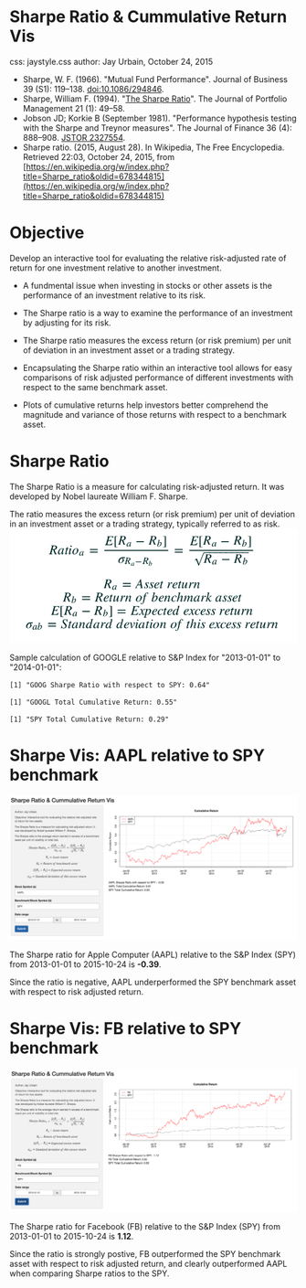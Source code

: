 <style>
.reveal {
  font-family: "Didy Bold", sans-serif;
  font-size: 24px;
  font-weight: 200;
  letter-spacing: -0.02em;
  color: #003333;
}
.reveal h3 {
  font-size: 1.5em;
  color: #25679E;
  font-weight: bold;
}
.reveal pre code {
  display: block; padding: 0.5em;
  font-size: 1.1em;
  line-height: 1.1em;
  background-color: white;
  overflow: visible;
  max-height: none;
  word-wrap: normal;
}
.reveal .slides section .slideContent {
   font-size: .8em;
}
.pt6text {
   font-size: .6em;
}
</style>

Sharpe Ratio & Cummulative Return Vis
========================================================
css: jaystyle.css
author: Jay Urbain, October 24, 2015

- Sharpe, W. F. (1966). "Mutual Fund Performance". Journal of Business 39 (S1): 119–138. [doi:10.1086/294846](http://www.iijournals.com/doi/abs/10.3905/jpm.1994.409501).
- Sharpe, William F. (1994). "[The Sharpe Ratio](http://www.stanford.edu/~wfsharpe/art/sr/sr.htm)". The Journal of Portfolio Management 21 (1): 49–58.
- Jobson JD; Korkie B (September 1981). "Performance hypothesis testing with the Sharpe and Treynor measures". The Journal of Finance 36 (4): 888–908. [JSTOR 2327554](http://www.jstor.org/stable/2327554?&seq=1#page_scan_tab_contents).
- Sharpe ratio. (2015, August 28). In Wikipedia, The Free Encyclopedia. Retrieved 22:03, October 24, 2015, from [https://en.wikipedia.org/w/index.php?title=Sharpe_ratio&oldid=678344815](https://en.wikipedia.org/w/index.php?title=Sharpe_ratio&oldid=678344815)

Objective
========================================================
Develop an interactive tool for evaluating the relative risk-adjusted rate of return for one investment relative to another investment.

- A fundmental issue when investing in stocks or other assets is the performance of an investment relative to its risk.
- The Sharpe ratio is a way to examine the performance of an investment by adjusting for its risk.

- The Sharpe ratio measures the excess return (or risk premium) per unit of deviation in an investment asset or a trading strategy.

- Encapsulating the Sharpe ratio within an interactive tool allows for easy comparisons of risk adjusted performance of different investments with respect to the same benchmark asset.

- Plots of cumulative returns help investors better comprehend the magnitude and variance of those returns with respect to a benchmark asset.

Sharpe Ratio
========================================================
The Sharpe Ratio is a measure for calculating risk-adjusted return. It was developed by Nobel laureate William F. Sharpe.

The ratio measures the excess return (or risk premium) per unit of deviation in an investment asset or a trading strategy, typically referred to as risk.
![](sharpe_formula.png)

Sample calculation of GOOGLE relative to S&P Index for "2013-01-01" to "2014-01-01":


```
[1] "GOOG Sharpe Ratio with respect to SPY: 0.64"
```

```
[1] "GOOGL Total Cumulative Return: 0.55"
```

```
[1] "SPY Total Cumulative Return: 0.29"
```

Sharpe Vis: AAPL relative to SPY benchmark
========================================================

![My Figure](appl_vs_spy.png)

The Sharpe ratio for Apple Computer (AAPL) relative to the S&P Index (SPY) from 2013-01-01 to 2015-10-24 is **-0.39**.

Since the ratio is negative, AAPL underperformed the SPY benchmark asset with respect to risk adjusted return.

Sharpe Vis: FB relative to SPY benchmark
========================================================

![My Figure](fb_vs_spy.png)

The Sharpe ratio for Facebook (FB) relative to the S&P Index (SPY) from 2013-01-01 to 2015-10-24 is **1.12**.

Since the ratio is strongly postive, FB outperformed the SPY benchmark asset with respect to risk adjusted return, and clearly outperformed AAPL when comparing Sharpe ratios to the SPY.

